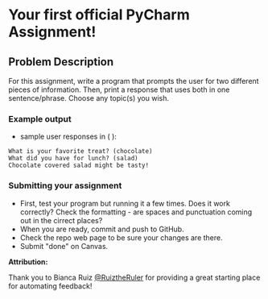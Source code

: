 # Your first official PyCharm Assignment!

## Problem Description
For this assignment, write a program that prompts the user for two different pieces of information. Then, print a response that uses both in one sentence/phrase. Choose any topic(s) you wish.

### Example output
* sample user responses in ( ):
```
What is your favorite treat? (chocolate)
What did you have for lunch? (salad)
Chocolate covered salad might be tasty!
```

### Submitting your assignment
* First, test your program but running it a few times. Does it work correctly? Check the formatting - are spaces and punctuation coming out in the cirrect places?
* When you are ready, commit and push to GitHub.
* Check the repo web page to be sure your changes are there.
* Submit "done" on Canvas.


**Attribution:**

Thank you to Bianca Ruiz [@RuiztheRuler](https://github.com/RuizTheRuler) for providing a great starting place for automating feedback!

